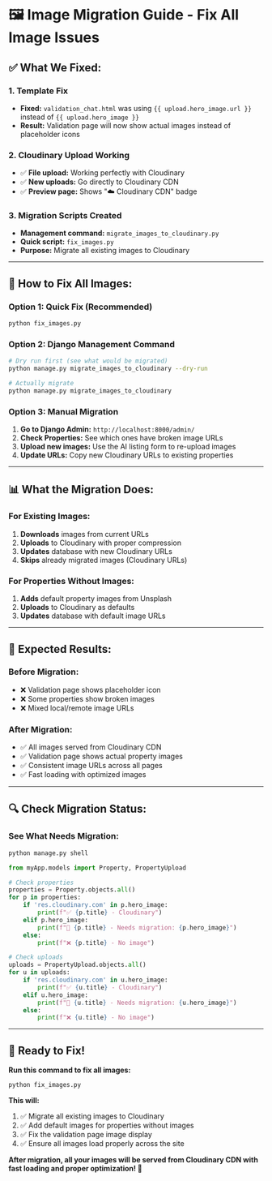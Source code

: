 # 🖼️ Image Migration Guide - Fix All Image Issues

## ✅ **What We Fixed:**

### **1. Template Fix**
- **Fixed:** `validation_chat.html` was using `{{ upload.hero_image.url }}` instead of `{{ upload.hero_image }}`
- **Result:** Validation page will now show actual images instead of placeholder icons

### **2. Cloudinary Upload Working**
- ✅ **File upload:** Working perfectly with Cloudinary
- ✅ **New uploads:** Go directly to Cloudinary CDN
- ✅ **Preview page:** Shows "☁️ Cloudinary CDN" badge

### **3. Migration Scripts Created**
- **Management command:** `migrate_images_to_cloudinary.py`
- **Quick script:** `fix_images.py`
- **Purpose:** Migrate all existing images to Cloudinary

---

## 🚀 **How to Fix All Images:**

### **Option 1: Quick Fix (Recommended)**
```bash
python fix_images.py
```

### **Option 2: Django Management Command**
```bash
# Dry run first (see what would be migrated)
python manage.py migrate_images_to_cloudinary --dry-run

# Actually migrate
python manage.py migrate_images_to_cloudinary
```

### **Option 3: Manual Migration**
1. **Go to Django Admin:** `http://localhost:8000/admin/`
2. **Check Properties:** See which ones have broken image URLs
3. **Upload new images:** Use the AI listing form to re-upload images
4. **Update URLs:** Copy new Cloudinary URLs to existing properties

---

## 📊 **What the Migration Does:**

### **For Existing Images:**
1. **Downloads** images from current URLs
2. **Uploads** to Cloudinary with proper compression
3. **Updates** database with new Cloudinary URLs
4. **Skips** already migrated images (Cloudinary URLs)

### **For Properties Without Images:**
1. **Adds** default property images from Unsplash
2. **Uploads** to Cloudinary as defaults
3. **Updates** database with default image URLs

---

## 🎯 **Expected Results:**

### **Before Migration:**
- ❌ Validation page shows placeholder icon
- ❌ Some properties show broken images
- ❌ Mixed local/remote image URLs

### **After Migration:**
- ✅ All images served from Cloudinary CDN
- ✅ Validation page shows actual property images
- ✅ Consistent image URLs across all pages
- ✅ Fast loading with optimized images

---

## 🔍 **Check Migration Status:**

### **See What Needs Migration:**
```bash
python manage.py shell
```

```python
from myApp.models import Property, PropertyUpload

# Check properties
properties = Property.objects.all()
for p in properties:
    if 'res.cloudinary.com' in p.hero_image:
        print(f"✅ {p.title} - Cloudinary")
    elif p.hero_image:
        print(f"🔄 {p.title} - Needs migration: {p.hero_image}")
    else:
        print(f"❌ {p.title} - No image")

# Check uploads
uploads = PropertyUpload.objects.all()
for u in uploads:
    if 'res.cloudinary.com' in u.hero_image:
        print(f"✅ {u.title} - Cloudinary")
    elif u.hero_image:
        print(f"🔄 {u.title} - Needs migration: {u.hero_image}")
    else:
        print(f"❌ {u.title} - No image")
```

---

## 🎉 **Ready to Fix!**

**Run this command to fix all images:**
```bash
python fix_images.py
```

**This will:**
1. ✅ Migrate all existing images to Cloudinary
2. ✅ Add default images for properties without images
3. ✅ Fix the validation page image display
4. ✅ Ensure all images load properly across the site

**After migration, all your images will be served from Cloudinary CDN with fast loading and proper optimization! 🚀**
